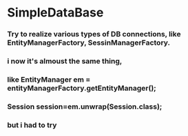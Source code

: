 # SimpleDataBase
### Try to realize various types of DB connections, like EntityManagerFactory, SessinManagerFactory.
### i now it's almoust the same thing, 
### like EntityManager em = entityManagerFactory.getEntityManager();
### Session session=em.unwrap(Session.class);
### but i had to try
